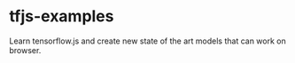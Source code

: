 # tfjs-examples
Learn tensorflow.js and create new state of the art models that can work on browser.
